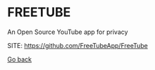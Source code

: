 # FREETUBE
 
 An Open Source YouTube app for privacy
 
 SITE: https://github.com/FreeTubeApp/FreeTube

 [Go back](https://portable-linux-apps.github.io/apps.html)
